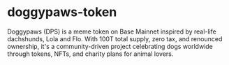 # doggypaws-token
Doggypaws (DPS) is a meme token on Base Mainnet inspired by real-life dachshunds, Lola and Flo. With 100T total supply, zero tax, and renounced ownership, it's a community-driven project celebrating dogs worldwide through tokens, NFTs, and charity plans for animal lovers.
